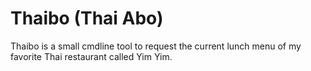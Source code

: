 # Thaibo (Thai Abo) 
Thaibo is a small cmdline tool to request the current lunch menu of my favorite Thai restaurant called Yim Yim.
